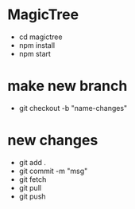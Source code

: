 # MagicTree
- cd magictree
- npm install
- npm start


# make new branch
- git checkout -b "name-changes"


# new changes
- git add .
- git commit -m "msg"
- git fetch
- git pull
- git push
